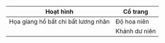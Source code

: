 
| Hoạt hình                           | Cổ trang      |
| ----------------------------------- | ------------- |
| Họa giang hồ bất chi bất lương nhân | Độ hoa niên   |
|                                     | Khánh dư niên |
